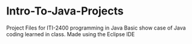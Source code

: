 # Intro-To-Java-Projects
Project Files for ITI-2400 programming in Java
Basic show case of Java coding learned in class. 
Made using the Eclipse IDE
